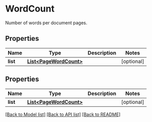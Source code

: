 
# WordCount
Number of words per document pages.

## Properties
Name | Type | Description | Notes
------------ | ------------- | ------------- | -------------
**list** | [**List&lt;PageWordCount&gt;**](PageWordCount.md) |  | [optional]


## Properties
Name | Type | Description | Notes
------------ | ------------- | ------------- | -------------
**list** | [**List&lt;PageWordCount&gt;**](PageWordCount.md) |  |  [optional]

[[Back to Model list]](../../README.md#documentation-for-models) [[Back to API list]](../../README.md#documentation-for-api-endpoints) [[Back to README]](../../README.md)


